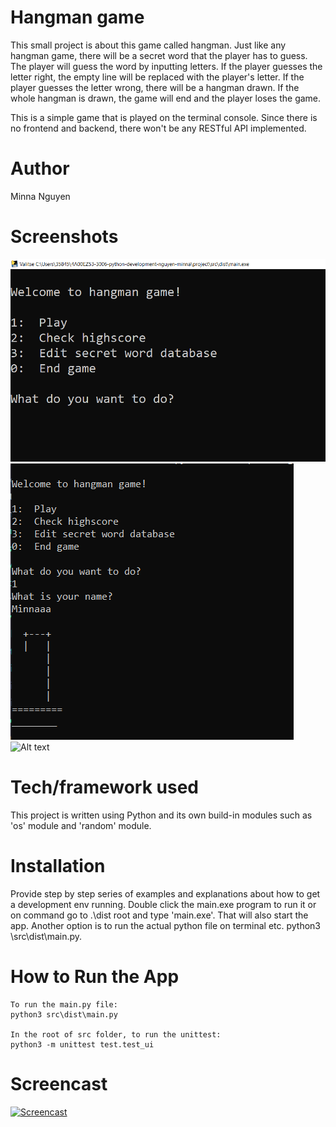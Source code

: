 # Hangman game

This small project is about this game called hangman. Just like any hangman game, there will be a secret word that the player has to guess. The player will guess the word by inputting letters. If the player guesses the letter right, the empty line will be replaced with the player's letter. If the player guesses the letter wrong, there will be a hangman drawn. If the whole hangman is drawn, the game will end and the player loses the game. 

This is a simple game that is played on the terminal console. Since there is no frontend and backend, there won't be any RESTful API implemented. 
# Author

Minna Nguyen

# Screenshots

![Alt text](starting_screen.png "Application startup screen.")
![Alt text](play_option.png "Play option of the hangman.")
![Alt text](show_highscore.png "Display the highscores.")
# Tech/framework used
This project is written using Python and its own build-in modules such as 'os' module and 'random' module.

# Installation

Provide step by step series of examples and explanations about how to get a development env running.
Double click the main.exe program to run it or on command go to .\dist root and type 'main.exe'. That will also start the app. Another option is to run the actual python file on terminal etc. python3 \src\dist\main.py.

# How to Run the App

```
To run the main.py file:
python3 src\dist\main.py

In the root of src folder, to run the unittest: 
python3 -m unittest test.test_ui
```

# Screencast

[![Screencast](https://img.youtube.com/vi/2CTqg_e51BU/0.jpg)](https://www.youtube.com/watch?v=2CTqg_e51BU)
